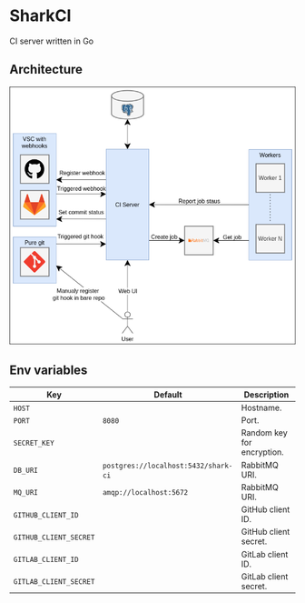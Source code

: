 # SharkCI

CI server written in Go

## Architecture

![architecture](./docs/architecture.png)

## Env variables

| Key                    | Default                              | Description                |
|------------------------|--------------------------------------|----------------------------|
| `HOST`                 |                                      | Hostname.                  |
| `PORT`                 | `8080`                               | Port.                      |
| `SECRET_KEY`           |                                      | Random key for encryption. |
| `DB_URI`               | `postgres://localhost:5432/shark-ci` | RabbitMQ URI.              |
| `MQ_URI`               | `amqp://localhost:5672`              | RabbitMQ URI.              |
| `GITHUB_CLIENT_ID`     |                                      | GitHub client ID.          |
| `GITHUB_CLIENT_SECRET` |                                      | GitHub client secret.      |
| `GITLAB_CLIENT_ID`     |                                      | GitLab client ID.          |
| `GITLAB_CLIENT_SECRET` |                                      | GitLab client secret.      |
